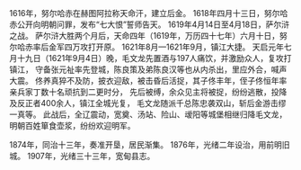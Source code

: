 1616年，努尔哈赤在赫图阿拉称天命汗，建立后金。
1618年四月十三日，努尔哈赤公开向明朝问罪，发布“七大恨”誓师告天。
1619年4月14日至4月18日，萨尔浒之战。
萨尔浒大胜两个月后，天命四年（1619年，万历四十七年）六月十日，努尔哈赤率后金军四万攻打开原。
1621年8月—1621年9月，镇江大捷。
天启元年七月十九日（1621年9月4日）晚，毛文龙先置酒与197人痛饮，并激励众人，复攻打镇江，
守备张元祉率先登城，陈良策及弟陈良汉等也从内杀出，里应外合，喊声大震。
佟养真猝不及防，披衣迎敌，被击昏后活捉，其子佟丰年，侄子佟恒年率亲兵家丁数十名顽抗到二更时分，
先后被缚，余众见主将被捉，纷纷逃散，投降及反正者400余人，镇江全城光复，
毛文龙随派千总陈忠袭双山，斩后金游击缪一真等。
此战后，全辽震动，宽奠、汤站、险山、叆阳等城堡相继归降毛文龙，明朝百姓箪食壶浆，纷纷欢迎明军。

1874年，同治十三年，奏准开垦，居民渐集。
1876年，光绪二年设治，用前明旧城。
1907年，光绪三十三年，宽甸县志。
